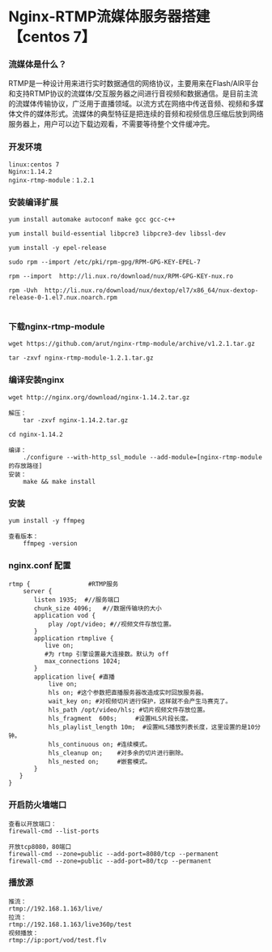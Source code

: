 # Nginx-RTMP流媒体服务器搭建【centos 7】

### 流媒体是什么？

RTMP是一种设计用来进行实时数据通信的网络协议，主要用来在Flash/AIR平台和支持RTMP协议的流媒体/交互服务器之间进行音视频和数据通信。是目前主流的流媒体传输协议，广泛用于直播领域。以流方式在网络中传送音频、视频和多媒体文件的媒体形式。流媒体的典型特征是把连续的音频和视频信息压缩后放到网络服务器上，用户可以边下载边观看，不需要等待整个文件缓冲完。

### 开发环境
```
linux:centos 7
Nginx:1.14.2
nginx-rtmp-module：1.2.1
```

### 安装编译扩展
```
yum install automake autoconf make gcc gcc-c++ 

yum install build-essential libpcre3 libpcre3-dev libssl-dev

yum install -y epel-release

sudo rpm --import /etc/pki/rpm-gpg/RPM-GPG-KEY-EPEL-7

rpm --import  http://li.nux.ro/download/nux/RPM-GPG-KEY-nux.ro

rpm -Uvh  http://li.nux.ro/download/nux/dextop/el7/x86_64/nux-dextop-release-0-1.el7.nux.noarch.rpm


```


### 下载nginx-rtmp-module
```
wget https://github.com/arut/nginx-rtmp-module/archive/v1.2.1.tar.gz

tar -zxvf nginx-rtmp-module-1.2.1.tar.gz
```


### 编译安装nginx
```
wget http://nginx.org/download/nginx-1.14.2.tar.gz

解压：
    tar -zxvf nginx-1.14.2.tar.gz

cd nginx-1.14.2

编译：
    ./configure --with-http_ssl_module --add-module=[nginx-rtmp-module的存放路径]
安装：
    make && make install
```

### 安装
```
yum install -y ffmpeg

查看版本：
    ffmpeg -version
```

### nginx.conf 配置
```
rtmp {                #RTMP服务
    server {
       listen 1935;  #//服务端口
       chunk_size 4096;   #//数据传输块的大小
       application vod {
           play /opt/video; #//视频文件存放位置。
       }
       application rtmplive {
          live on;
          #为 rtmp 引擎设置最大连接数。默认为 off
          max_connections 1024;
       }
       application live{ #直播
           live on;
           hls on; #这个参数把直播服务器改造成实时回放服务器。
           wait_key on; #对视频切片进行保护，这样就不会产生马赛克了。
           hls_path /opt/video/hls; #切片视频文件存放位置。
           hls_fragment  600s;     #设置HLS片段长度。
           hls_playlist_length 10m;  #设置HLS播放列表长度，这里设置的是10分钟。
           hls_continuous on; #连续模式。
           hls_cleanup on;    #对多余的切片进行删除。
           hls_nested on;     #嵌套模式。
       }
   }
}
```

### 开启防火墙端口
```
查看以开放端口：
firewall-cmd --list-ports

开放tcp8080，80端口
firewall-cmd --zone=public --add-port=8080/tcp --permanent
firewall-cmd --zone=public --add-port=80/tcp --permanent
```


### 播放源
```
推流：
rtmp://192.168.1.163/live/
拉流：
rtmp://192.168.1.163/live360p/test 
视频播放：
rtmp://ip:port/vod/test.flv
```

